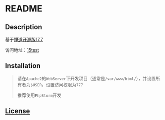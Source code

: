 # README

## Description

基于[禅道开源版17.7](https://www.zentao.net/dynamic/zentaopms17.7-81744.html)

访问地址：[15test](http://123.57.214.35:50000/product/zentaopms/www/index.php)

## Installation

> 请在`Apache2`的`WebServer`下开发项目（通常是`/var/www/html/`），并设置所有者为`$USER`，设置访问权限为`777`
> 
> 推荐使用`PhpStorm`开发

## [License](https://gitee.com/wwccss/zentaopms/blob/master/COPYING)
